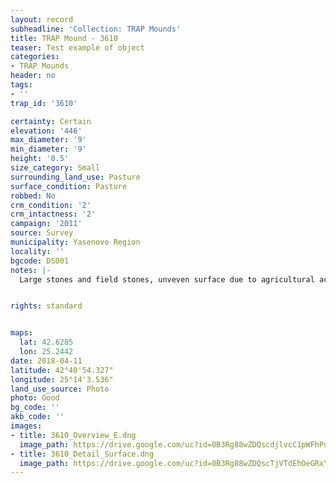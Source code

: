 ```yaml
---
layout: record
subheadline: 'Collection: TRAP Mounds'
title: TRAP Mound - 3610
teaser: Test example of object
categories:
- TRAP Mounds
header: no
tags:
- ''
trap_id: '3610'

certainty: Certain
elevation: '446'
max_diameter: '9'
min_diameter: '9'
height: '0.5'
size_category: Small
surrounding_land_use: Pasture
surface_condition: Pasture
robbed: No
crm_condition: '2'
crm_intactness: '2'
campaign: '2011'
source: Survey
municipality: Yasenovo Region
locality: ''
bgcode: DS001
notes: |-
  Large stones and field stones, unveven surface due to agricultural activity.


rights: standard


maps:
  lat: 42.6285
  lon: 25.2442
date: 2018-04-11
latitude: 42°40'54.327"
longitude: 25°14'3.536"
land_use_source: Photo
photo: Good
bg_code: ''
akb_code: ''
images:
- title: 3610_Overview_E.dng
  image_path: https://drive.google.com/uc?id=0B3Rg88wZDQscdjlvcC1pWFhPdDQ
- title: 3610_Detail_Surface.dng
  image_path: https://drive.google.com/uc?id=0B3Rg88wZDQscTjVTdEhOeGRxYzQ
---
```

